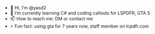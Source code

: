 - 👋 Hi, I’m @yasd2
- 🌱 I’m currently learning C# and coding callouts for LSPDFR, GTA 5 
- 📫 How to reach me: DM or contact me
- ⚡ Fun fact: using gta for 7 years now, staff member on lcpdfr.com

<!---
yasd2/yasd2 is a ✨ special ✨ repository because its `README.md` (this file) appears on your GitHub profile.
You can click the Preview link to take a look at your changes.
--->
